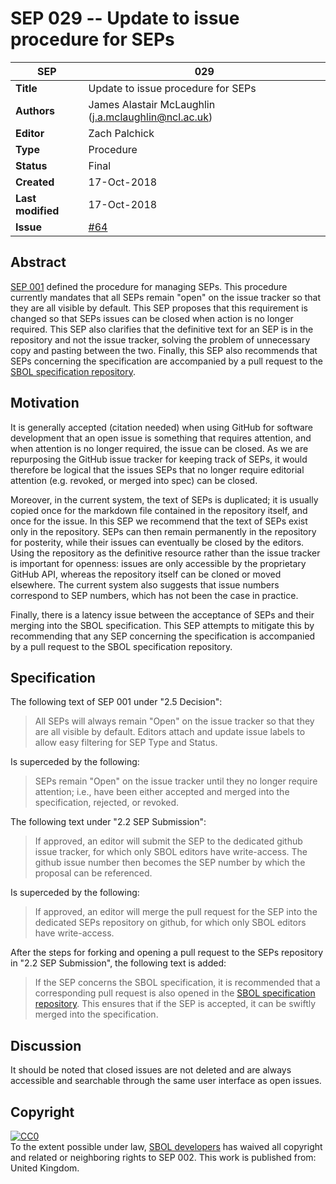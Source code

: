 SEP 029 -- Update to issue procedure for SEPs
===================================

SEP                     | 029
----------------------|--------------
**Title**                | Update to issue procedure for SEPs
**Authors**           | James Alastair McLaughlin (j.a.mclaughlin@ncl.ac.uk)
**Editor**            | Zach Palchick
**Type**               | Procedure
**Status**             | Final
**Created**          | 17-Oct-2018
**Last modified**  | 17-Oct-2018
**Issue**          | [#64](https://github.com/SynBioDex/SEPs/issues/64)

## Abstract

[SEP 001](https://github.com/SynBioDex/SEPs/issues/1) defined the procedure for managing SEPs.  This procedure currently mandates that all SEPs remain "open" on the issue tracker so that they are all visible by default. This SEP proposes that this requirement is changed so that SEPs issues can be closed when action is no longer required. This SEP also clarifies that the definitive text for an SEP is in the repository and not the issue tracker, solving the problem of unnecessary copy and pasting between the two. Finally, this SEP also recommends that SEPs concerning the specification are accompanied by a pull request to the [SBOL specification repository](https://github.com/SynBioDex/SBOL-specification).

## Motivation

It is generally accepted (citation needed) when using GitHub for software development that an open issue is something that requires attention, and when attention is no longer required, the issue can be closed.  As we are repurposing the GitHub issue tracker for keeping track of SEPs, it would therefore be logical that the issues SEPs that no longer require editorial attention (e.g. revoked, or merged into spec) can be closed.

Moreover, in the current system, the text of SEPs is duplicated; it is usually copied once for the markdown file contained in the repository itself, and once for the issue.  In this SEP we recommend that the text of SEPs exist only in the repository.  SEPs can then remain permanently in the repository for posterity, while their issues can eventually be closed by the editors.  Using the repository as the definitive resource rather than the issue tracker is important for openness: issues are only accessible by the proprietary GitHub API, whereas the repository itself can be cloned or moved elsewhere.  The current system also suggests that issue numbers correspond to SEP numbers, which has not been the case in practice.

Finally, there is a latency issue between the acceptance of SEPs and their merging into the SBOL specification. This SEP attempts to mitigate this by recommending that any SEP concerning the specification is accompanied by a pull request to the SBOL specification repository.

## Specification 

The following text of SEP 001 under "2.5 Decision":

> All SEPs will always remain "Open" on the issue tracker so that they are all visible by default. Editors attach and update issue labels to allow easy filtering for SEP Type and Status.

Is superceded by the following:

> SEPs remain "Open" on the issue tracker until they no longer require attention; i.e., have been either accepted and merged into the specification, rejected, or revoked.

The following text under "2.2 SEP Submission":

> If approved, an editor will submit the SEP to the dedicated github issue tracker, for which only SBOL editors have write-access.  The github issue number then becomes the SEP number by which the proposal can be referenced.

Is superceded by the following:

> If approved, an editor will merge the pull request for the SEP into the dedicated SEPs repository on github, for which only SBOL editors have write-access.

After the steps for forking and opening a pull request to the SEPs repository in "2.2 SEP Submission", the following text is added:

> If the SEP concerns the SBOL specification, it is recommended that a corresponding pull request is also opened in the [SBOL specification repository](https://github.com/SynBioDex/SBOL-specification). This ensures that if the SEP is accepted, it can be swiftly merged into the specification.



## Discussion

It should be noted that closed issues are not deleted and are always accessible and searchable through the same user interface as open issues.

Copyright <a name='copyright'></a>
-----------

<p xmlns:dct="http://purl.org/dc/terms/" xmlns:vcard="http://www.w3.org/2001/vcard-rdf/3.0#">
  <a rel="license"
     href="http://creativecommons.org/publicdomain/zero/1.0/">
    <img src="http://i.creativecommons.org/p/zero/1.0/88x31.png" style="border-style: none;" alt="CC0" />
  </a>
  <br />
  To the extent possible under law,
  <a rel="dct:publisher"
     href="sbolstandard.org">
    <span property="dct:title">SBOL developers</span></a>
  has waived all copyright and related or neighboring rights to
  <span property="dct:title">SEP 002</span>.
This work is published from:
<span property="vcard:Country" datatype="dct:ISO3166"
      content="US" about="sbolstandard.org">
  United Kingdom</span>.
</p>

